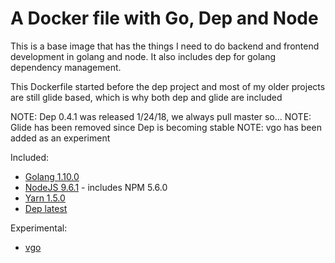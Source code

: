 # A Docker file with Go, Dep and Node

This is a base image that has the things I need to do backend and frontend development in golang and node. It also includes dep for golang dependency management.

This Dockerfile started before the dep project and most of my older projects are still glide based, which is why both dep and glide are included

NOTE: Dep 0.4.1 was released 1/24/18, we always pull master so...
NOTE: Glide has been removed since Dep is becoming stable
NOTE: vgo has been added as an experiment

Included:

* [Golang 1.10.0](https://golang.org/)
* [NodeJS 9.6.1](https://nodejs.org/en/) - includes NPM 5.6.0
* [Yarn 1.5.0](https://yarnpkg.com/)
* [Dep latest](https://github.com/golang/dep)

Experimental:

* [vgo](https://github.com/golang/vgo)
